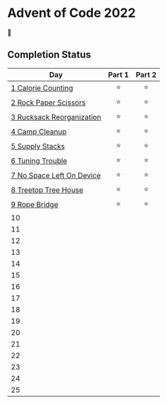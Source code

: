 # Advent of Code 2022

:christmas_tree:

## Completion Status

| Day | Part 1 | Part 2 |
| --- | :---: | :---: |
| [1 Calorie Counting](https://github.com/tsangsiu/Advent_of_Code/blob/main/2022/Day01/day01.rb) | :star: | :star: |
| [2 Rock Paper Scissors](https://github.com/tsangsiu/Advent_of_Code/blob/main/2022/Day02/day02.rb) | :star: | :star: |
| [3 Rucksack Reorganization](https://github.com/tsangsiu/Advent_of_Code/blob/main/2022/Day03/day03.rb) | :star: | :star: |
| [4 Camp Cleanup](https://github.com/tsangsiu/Advent_of_Code/blob/main/2022/Day04/day04.rb) | :star: | :star: |
| [5 Supply Stacks](https://github.com/tsangsiu/Advent_of_Code/blob/main/2022/Day05/day05.rb) | :star: | :star: |
| [6 Tuning Trouble](https://github.com/tsangsiu/Advent_of_Code/blob/main/2022/Day06/day06.rb) | :star: | :star: |
| [7 No Space Left On Device](https://github.com/tsangsiu/Advent_of_Code/blob/main/2022/Day07/day07.rb) | :star: | :star: |
| [8 Treetop Tree House](https://github.com/tsangsiu/Advent_of_Code/blob/main/2022/Day08/day08.rb) | :star: | :star: |
| [9 Rope Bridge](https://github.com/tsangsiu/Advent_of_Code/blob/main/2022/Day09/day09.rb) | :star: | :star: |
| 10 | | |
| 11 | | |
| 12 | | |
| 13 | | |
| 14 | | |
| 15 | | |
| 16 | | |
| 17 | | |
| 18 | | |
| 19 | | |
| 20 | | |
| 21 | | |
| 22 | | |
| 23 | | |
| 24 | | |
| 25 | | |
